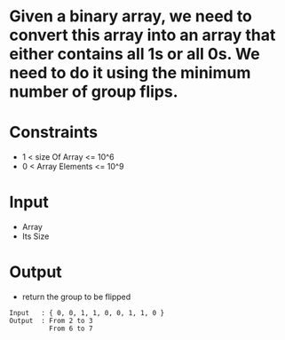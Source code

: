 # Given a binary array, we need to convert this array into an array that either contains all 1s or all 0s.  We need to do it using the minimum number of group flips. 

# Constraints
-  1 < size Of Array <= 10^6
-  0 < Array Elements <= 10^9

# Input
- Array
- Its Size

# Output
- return the group to be flipped

```
Input   : { 0, 0, 1, 1, 0, 0, 1, 1, 0 }
Output  : From 2 to 3
          From 6 to 7

```
